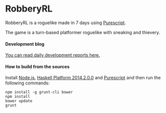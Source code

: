 # RobberyRL
RobberyRL is a roguelike made in 7 days using [Purescript](http://www.purescript.org/).

The game is a turn-based platformer roguelike with sneaking and thievery.

#### Development blog

[You can read daily development reports here.](https://teamkalamakkara.wordpress.com/)

#### How to build from the sources

Install [Node.js](https://nodejs.org/), [Haskell Platform 2014.2.0.0](https://www.haskell.org/platform/) and [Purescript](http://www.purescript.org/) and then run the following commands:

```
npm install -g grunt-cli bower
npm install
bower update
grunt
```
